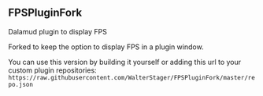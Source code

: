 ## FPSPluginFork

Dalamud plugin to display FPS

Forked to keep the option to display FPS in a plugin window.

You can use this version by building it yourself or adding this url to your custom plugin repositories:
```https://raw.githubusercontent.com/WalterStager/FPSPluginFork/master/repo.json```